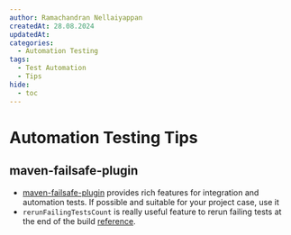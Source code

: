 ```yaml
---
author: Ramachandran Nellaiyappan
createdAt: 28.08.2024
updatedAt: 
categories:
  - Automation Testing
tags:
  - Test Automation
  - Tips
hide:
  - toc
---
```


# Automation Testing Tips

## maven-failsafe-plugin

- [maven-failsafe-plugin](https://maven.apache.org/surefire/maven-failsafe-plugin/) provides rich features for
  integration and automation tests. If possible and suitable for your project case, use it
- `rerunFailingTestsCount` is really useful feature to rerun failing tests at the end of the build
  [reference](https://maven.apache.org/surefire/maven-failsafe-plugin/examples/rerun-failing-tests.html).
